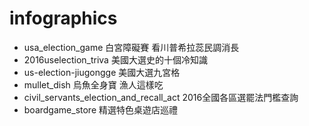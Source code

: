 # infographics

- usa_election_game 白宮障礙賽 看川普希拉蕊民調消長
- 2016uselection_triva 美國大選史的十個冷知識
- us-election-jiugongge 美國大選九宮格
- mullet_dish 烏魚全身寶 漁人這樣吃
- civil_servants_election_and_recall_act 2016全國各區選罷法門檻查詢
- boardgame_store 精選特色桌遊店巡禮
